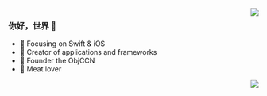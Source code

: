 <img align="right" src="https://github-readme-stats.vercel.app/api?username=onevcat&show_icons=true&icon_color=CE1D2D&text_color=718096&bg_color=ffffff&hide_title=true" />

### 你好，世界 👋

- :orange_book: Focusing on Swift & iOS
- :hammer: Creator of applications and frameworks
- :ram: Founder the ObjCCN
- :meat_on_bone: Meat lover
<img align="right" src="https://github-readme-stats.vercel.app/api?username=ckois&show_icons=true&icon_color=CE1D2D&text_color=718096&bg_color=ffffff&hide_title=true" />

